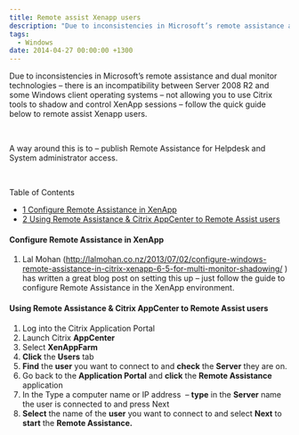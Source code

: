```yaml
---
title: Remote assist Xenapp users
description: "Due to inconsistencies in Microsoft’s remote assistance and dual monitor technologies – there is an incompatibility between Server 2008 R2 and some Wind..."
tags:
  - Windows
date: 2014-04-27 00:00:00 +1300
---
```

Due to inconsistencies in Microsoft’s remote assistance and dual monitor technologies – there is an incompatibility between Server 2008 R2 and some Windows client operating systems – not allowing you to use Citrix tools to shadow and control XenApp sessions &#8211; follow the quick guide below to remote assist Xenapp users.

&nbsp;

A way around this is to – publish Remote Assistance for Helpdesk and System administrator access.

&nbsp;

<div id="toc_container" class="no_bullets">
  <p class="toc_title">
    Table of Contents
  </p>
  
  <ul class="toc_list">
    <li>
      <a href="#Configure_Remote_Assistance_in_XenApp"><span class="toc_number toc_depth_1">1</span> Configure Remote Assistance in XenApp</a>
    </li>
    <li>
      <a href="#Using_Remote_Assistance_Citrix_AppCenter_to_Remote_Assist_users"><span class="toc_number toc_depth_1">2</span> Using Remote Assistance & Citrix AppCenter to Remote Assist users</a>
    </li>
  </ul>
</div>

#### <span id="Configure_Remote_Assistance_in_XenApp">Configure Remote Assistance in XenApp</span>


  1. Lal Mohan (<a title="Configure-windows-remote-assistance-in-citrix-xenapp-6-5" href="http://lalmohan.co.nz/2013/07/02/configure-windows-remote-assistance-in-citrix-xenapp-6-5-for-multi-monitor-shadowing/" target="_blank">http://lalmohan.co.nz/2013/07/02/configure-windows-remote-assistance-in-citrix-xenapp-6-5-for-multi-monitor-shadowing/</a> ) has written a great blog post on setting this up – just follow the guide to configure Remote Assistance in the XenApp environment.


#### <span id="Using_Remote_Assistance_Citrix_AppCenter_to_Remote_Assist_users">Using Remote Assistance & Citrix AppCenter to Remote Assist users</span>


  1. Log into the Citrix Application Portal
  2. Launch Citrix **AppCenter**
  3. Select **XenAppFarm**
  4. **Click** the **Users** tab
  5. **Find** the **user** you want to connect to and **check** the **Server** they are on.
  6. Go back to the **Application Portal** and **click** the **Remote Assistance** application
  7. In the Type a computer name or IP address  &#8211; **type** in the **Server** name the user is connected to and press Next
  8. **Select** the name of the **user** you want to connect to and select **Next** to **start** the **Remote Assistance.**
